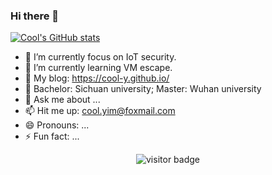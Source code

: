### Hi there 👋
[![Cool's GitHub stats](https://github-readme-stats.vercel.app/api?username=Cool-Y)](https://github.com/anuraghazra/github-readme-stats)

- 🔭 I’m currently focus on IoT security.
- 🌱 I’m currently learning VM escape.
- 📝 My blog: https://cool-y.github.io/
- 🏫 Bachelor: Sichuan university; Master: Wuhan university
- 💬 Ask me about ...
- 📫 Hit me up: cool.yim@foxmail.com
- 😄 Pronouns: ...
- ⚡ Fun fact: ...

<!-- 访客 -->
<p align="center">
  <img src="https://visitor-badge.glitch.me/badge?page_id=captain5.captain5" alt="visitor badge"/>
</p>
